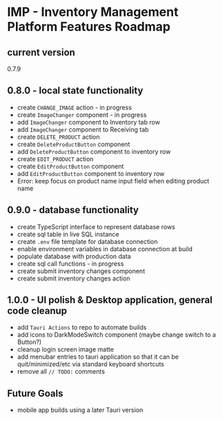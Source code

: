 # IMP - Inventory Management Platform Features Roadmap

## current version
0.7.9

## 0.8.0 - local state functionality
- create `CHANGE_IMAGE` action - in progress
- create `ImageChanger` component - in progress
- add `ImageChanger` component to Inventory tab row
- add `ImageChanger` component to Receiving tab
- create `DELETE_PRODUCT` action
- create `DeleteProductButton` component
- add `DeleteProductButton` component to inventory row
- create `EDIT_PRODUCT` action
- create `EditProductButton` component
- add `EditProductButton` component to inventory row
- Error: keep focus on product name input field when editing product name

## 0.9.0 - database functionality
- create TypeScript interface to represent database rows
- create sql table in live SQL instance
- create `.env` file template for database connection
- enable environment variables in database connection at build
- populate database with production data
- create sql call functions - in progress
- create submit inventory changes component
- create submit inventory changes action

## 1.0.0 - UI polish & Desktop application, general code cleanup
- add `Tauri Actions` to repo to automate builds
- add icons to DarkModeSwitch component (maybe change switch to a Button?)
- cleanup login screen image matte
- add menubar entries to tauri application so that it can be quit/minimized/etc via standard keyboard shortcuts
- remove all `// TODO:` comments

## Future Goals
- mobile app builds using a later Tauri version